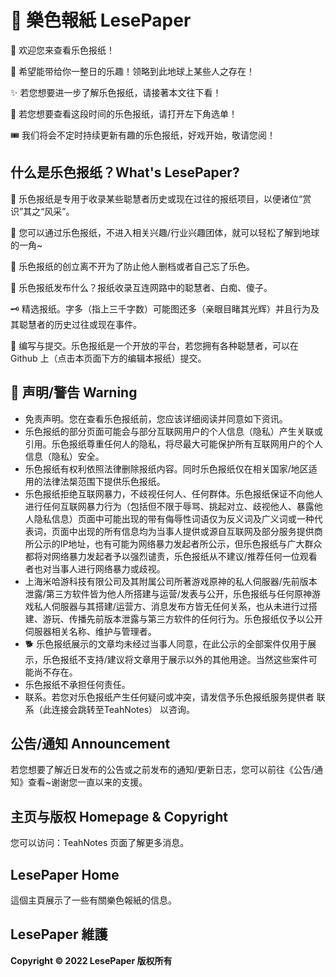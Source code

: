 # 📰 樂色報紙 LesePaper 

:book: 欢迎您来查看乐色报纸！
 
🤣 希望能带给你一整日的乐趣！领略到此地球上某些人之存在！

✨ 若您想要进一步了解乐色报纸，请接著本文往下看！

🎇 若您想要查看这段时间的乐色报纸，请打开左下角选单！

🎟 我们将会不定时持续更新有趣的乐色报纸，好戏开始，敬请您阅！

## 什么是乐色报纸？What's LesePaper?

🧨 乐色报纸是专用于收录某些聪慧者历史或现在过往的报纸项目，以便诸位“赏识”其之“风采”。

🚄 您可以通过乐色报纸，不进入相关兴趣/行业兴趣团体，就可以轻松了解到地球的一角~

🤔 乐色报纸的创立离不开为了防止他人删档或者自己忘了乐色。

🥳 乐色报纸发布什么？报纸收录互连网路中的聪慧者、白痴、傻子。

🗝 精选报纸。字多（指上三千字数）可能图还多（亲眼目睹其光辉）并且行为及其聪慧者的历史过往或现在事件。

🧨 编写与提交。乐色报纸是一个开放的平台，若您拥有各种聪慧者，可以在 Github 上（点击本页面下方的编辑本报纸）提交。

## 👻 声明/警告 Warning

- 免责声明。您在查看乐色报纸前，您应该详细阅读并同意如下资讯。
- 乐色报纸的部分页面可能会与部分互联网用户的个人信息（隐私）产生关联或引用。乐色报纸尊重任何人的隐私，将尽最大可能保护所有互联网用户的个人信息（隐私）安全。
- 乐色报纸有权利依照法律删除报纸内容。同时乐色报纸仅在相关国家/地区适用的法律法椝范围下提供乐色报纸。
- 乐色报纸拒绝互联网暴力，不歧视任何人、任何群体。乐色报纸保证不向他人进行任何互联网暴力行为（包括但不限于辱骂、挑起对立、歧视他人、暴露他人隐私信息）页面中可能出现的带有侮辱性词语仅为反义词及广义词或一种代表词，页面中出现的所有信息均为当事人提供或源自互联网及部分服务提供商所公示的IP地址，也有可能为网络暴力发起者所公示，但乐色报纸与广大群众都将对网络暴力发起者予以强烈谴责，乐色报纸从不建议/推荐任何一位观看者也对当事人进行网络暴力或歧视。
- 上海米哈游科技有限公司及其附属公司所著游戏原神的私人伺服器/先前版本泄露/第三方软件皆为他人所搭建与运营/发表与公开，乐色报纸与任何原神游戏私人伺服器与其搭建/运营方、消息发布方皆无任何关系，也从未进行过搭建、游玩、传播先前版本泄露与第三方软件的任何行为。乐色报纸仅予以公开伺服器相关名称、维护与管理者。
- 🐕 乐色报纸展示的文章均未经过当事人同意，在此公示的全部案件仅用于展示，乐色报纸不支持/建议将文章用于展示以外的其他用途。当然这些案件可能尚不存在。
- 乐色报纸不承担任何责任。
- 联系。若您对乐色报纸产生任何疑问或冲突，请发信予乐色报纸服务提供者 联系（此连接会跳转至TeahNotes） 以咨询。

## 公告/通知 Announcement

若您想要了解近日发布的公告或之前发布的通知/更新日志，您可以前往《公告/通知》查看~谢谢您一直以来的支援。

## 主页与版权 Homepage & Copyright

您可以访问：TeahNotes 页面了解更多消息。

## LesePaper Home

這個主頁展示了一些有關樂色報紙的信息。

## LesePaper 維護

**Copyright © 2022 LesePaper 版权所有**
